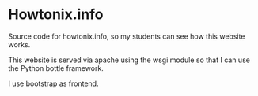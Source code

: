 Howtonix.info
================

Source code for howtonix.info, so my students can see how this website works.

This website is served via apache using the wsgi module so that I can use the Python bottle framework. 

I use bootstrap as frontend. 
